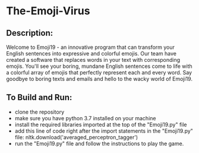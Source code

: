 # The-Emoji-Virus

## Description:
Welcome to Emoji19 - an innovative program that can transform your English sentences into expressive and colorful emojis. Our team have created a software that replaces words in your text with corresponding emojis. You'll see your boring, mundane English sentences come to life with a colorful array of emojis that perfectly represent each and every word. Say goodbye to boring texts and emails and hello to the wacky world of Emoji19.

## To Build and Run:
- clone the repository
- make sure you have python 3.7 installed on your machine
- install the required libraries imported at the top of the "Emoji19.py" file
- add this line of code right after the import statements in the "Emoji19.py" file: nltk.download('averaged_perceptron_tagger')
- run the "Emoji19.py" file and follow the instructions to play the game.
